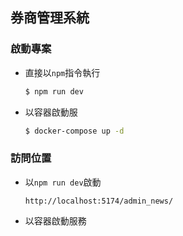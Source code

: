 ## 券商管理系統

### 啟動專案
* 直接以`npm`指令執行
    ```bash
    $ npm run dev
    ```
* 以容器啟動服
  ```bash
  $ docker-compose up -d
  ```
### 訪問位置
* 以`npm run dev`啟動
  ```
  http://localhost:5174/admin_news/
  ```
* 以容器啟動服務
  ```bash
  
  ```
